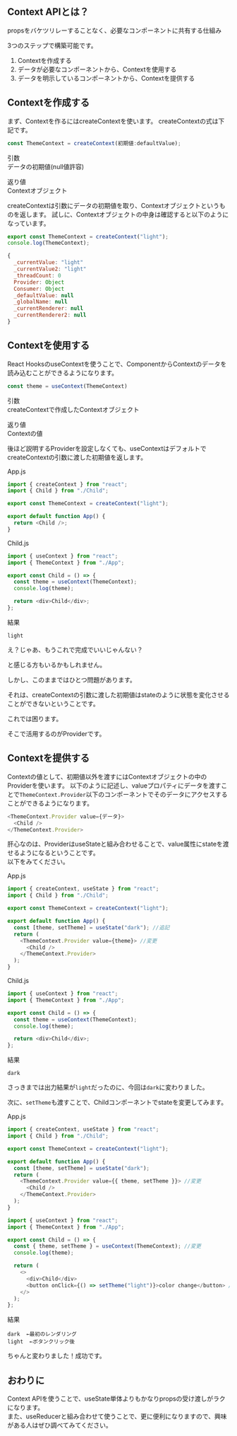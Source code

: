 ## Context APIとは？
propsをバケツリレーすることなく、必要なコンポーネントに共有する仕組み

3つのステップで構築可能です。

1. Contextを作成する
2. データが必要なコンポーネントから、Contextを使用する
3. データを明示しているコンポーネントから、Contextを提供する

## Contextを作成する

まず、Contextを作るにはcreateContextを使います。
createContextの式は下記です。

```javascript
const ThemeContext = createContext(初期値:defaultValue);
```

引数  
データの初期値(null値許容)

返り値  
Contextオブジェクト

createContextは引数にデータの初期値を取り、Contextオブジェクトというものを返します。
試しに、Contextオブジェクトの中身は確認すると以下のようになっています。

```javascript
export const ThemeContext = createContext("light");
console.log(ThemeContext);
```

```javascript
{
  _currentValue: "light"
  _currentValue2: "light"
  _threadCount: 0
  Provider: Object
  Consumer: Object
  _defaultValue: null
  _globalName: null
  _currentRenderer: null
  _currentRenderer2: null
}
```

## Contextを使用する  
React HooksのuseContextを使うことで、ComponentからContextのデータを読み込むことができるようになります。

```javascript
const theme = useContext(ThemeContext)
```

引数  
createContextで作成したContextオブジェクト

返り値  
Contextの値

後ほど説明するProviderを設定しなくても、useContextはデフォルトでcreateContextの引数に渡した初期値を返します。

App.js
```javascript
import { createContext } from "react";
import { Child } from "./Child";

export const ThemeContext = createContext("light");

export default function App() {
  return <Child />;
}
```

Child.js
```javascript
import { useContext } from "react";
import { ThemeContext } from "./App";

export const Child = () => {
  const theme = useContext(ThemeContext);
  console.log(theme);

  return <div>Child</div>;
};
```
結果
```
light
```

え？じゃあ、もうこれで完成でいいじゃんない？

と感じる方もいるかもしれません。

しかし、このままではひとつ問題があります。

それは、createContextの引数に渡した初期値はstateのように状態を変化させることができないということです。

これでは困ります。

そこで活用するのがProviderです。

## Contextを提供する

Contextの値として、初期値以外を渡すにはContextオブジェクトの中のProviderを使います。
以下のように記述し、valueプロパティにデータを渡すことで`ThemeContext.Provider`以下のコンポーネントでそのデータにアクセスすることができるようになります。

```javascript
<ThemeContext.Provider value={データ}>
  <Child />
</ThemeContext.Provider>
```

肝心なのは、ProviderはuseStateと組み合わせることで、value属性にstateを渡せるようになるということです。    
以下をみてください。

App.js
```javascript
import { createContext, useState } from "react";
import { Child } from "./Child";

export const ThemeContext = createContext("light");

export default function App() {
  const [theme, setTheme] = useState("dark"); //追記
  return (
    <ThemeContext.Provider value={theme}> //変更
      <Child />
    </ThemeContext.Provider>
  );
}
```
Child.js
```javascript
import { useContext } from "react";
import { ThemeContext } from "./App";

export const Child = () => {
  const theme = useContext(ThemeContext);
  console.log(theme);

  return <div>Child</div>;
};
```

結果
```
dark
```

さっきまでは出力結果が`light`だったのに、今回は`dark`に変わりました。

次に、`setTheme`も渡すことで、Childコンポーネントでstateを変更してみます。

App.js
```javascript
import { createContext, useState } from "react";
import { Child } from "./Child";

export const ThemeContext = createContext("light");

export default function App() {
  const [theme, setTheme] = useState("dark");
  return (
    <ThemeContext.Provider value={{ theme, setTheme }}> //変更
      <Child />
    </ThemeContext.Provider>
  );
}
```

```javascript
import { useContext } from "react";
import { ThemeContext } from "./App";

export const Child = () => {
  const { theme, setTheme } = useContext(ThemeContext); //変更
  console.log(theme);

  return (
    <>
      <div>Child</div>
      <button onClick={() => setTheme("light")}>color change</button> //追加
    </>
  );
};
```
結果
```
dark  ←最初のレンダリング
light  ←ボタンクリック後
```

ちゃんと変わりました！成功です。

## おわりに
Context APIを使うことで、useState単体よりもかなりpropsの受け渡しがラクになります。  
また、useReducerと組み合わせて使うことで、更に便利になりますので、興味がある人はぜひ調べてみてください。  
